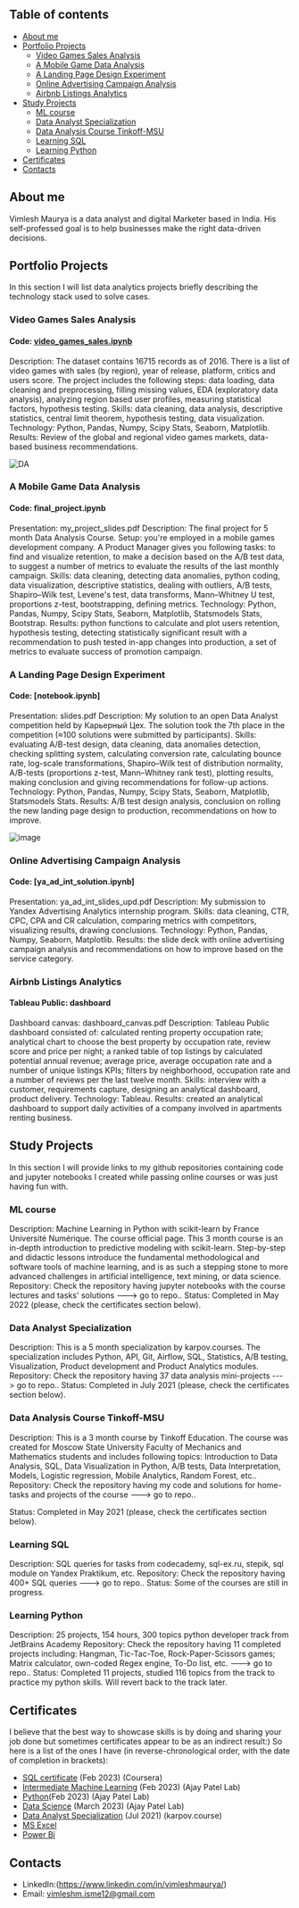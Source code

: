 ## Table of contents
* [About me](https://github.com/Vimlesh-Maurya/Data-Analyst-Portfolio/#About-me)
* [Portfolio Projects](https://github.com/Vimlesh-Maurya/Data-Analyst-Portfolio/#Portfolio-Projects)
  * [Video Games Sales Analysis](https://github.com/Vimlesh-Maurya/Data-Analyst-Portfolio/#Video-Games-Sales-Analysis)
  * [A Mobile Game Data Analysis](https://github.com/Vimlesh-Maurya/Data-Analyst-Portfolio/#A-Mobile-Game-Data-Analysis)
  * [A Landing Page Design Experiment](https://github.com/Vimlesh-Maurya/Data-Analyst-Portfolio/#A-Landing-Page-Design-Experiment)
  * [Online Advertising Campaign Analysis](https://github.com/Vimlesh-Maurya/Data-Analyst-Portfolio/#Online-Advertising-Campaign-Analysis)
  * [Airbnb Listings Analytics](https://github.com/Vimlesh-Maurya/Data-Analyst-Portfolio/#Airbnb-Listings-Analytics)
* [Study Projects](https://github.com/Vimlesh-Maurya/Data-Analyst-Portfolio/#Study-Projects)
  * [ML course](https://github.com/Vimlesh-Maurya/Data-Analyst-Portfolio/#ML-course)
  * [Data Analyst Specialization](https://github.com/Vimlesh-Maurya/Data-Analyst-Portfolio/#Data-Analyst-Specialization)
  * [Data Analysis Course Tinkoff-MSU](https://github.com/Vimlesh-Maurya/Data-Analyst-Portfolio/#Data-Analysis-Course-Tinkoff-MSU)
  * [Learning SQL](https://github.com/Vimlesh-Maurya/Data-Analyst-Portfolio/#Learning-SQL)
  * [Learning Python](https://github.com/Vimlesh-Maurya/Data-Analyst-Portfolio/#Learning-Python)
* [Certificates](https://github.com/Vimlesh-Maurya/Data-Analyst-Portfolio/#Certificates)
* [Contacts ](https://github.com/Vimlesh-Maurya/Data-Analyst-Portfolio/#Contacts)

## About me

  Vimlesh Maurya is a data analyst and digital Marketer based in India. His self-professed goal is to help businesses make the right data-driven decisions.

## Portfolio Projects

In this section I will list data analytics projects briefly describing the technology stack used to solve cases.

### Video Games Sales Analysis

#### Code: [video_games_sales.ipynb]()
Description: The dataset contains 16715 records as of 2016. There is a list of video games with sales (by region), year of release, platform, critics and users score. The project includes the following steps: data loading, data cleaning and preprocessing, filling missing values, EDA (exploratory data analysis), analyzing region based user profiles, measuring statistical factors, hypothesis testing.
Skills: data cleaning, data analysis, descriptive statistics, central limit theorem, hypothesis testing, data visualization.
Technology: Python, Pandas, Numpy, Scipy Stats, Seaborn, Matplotlib.
Results: Review of the global and regional video games markets, data-based business recommendations.

![DA](https://github.com/Vimlesh-Maurya/Data-Analyst-Portfolio/blob/main/0_9lcVt7ZxDiHgm1LW.png "Video Games Sales")


### A Mobile Game Data Analysis
#### Code: final_project.ipynb
Presentation: my_project_slides.pdf
Description: The final project for 5 month Data Analysis Course. Setup: you're employed in a mobile games development company. A Product Manager gives you following tasks: to find and visualize retention, to make a decision based on the A/B test data, to suggest a number of metrics to evaluate the results of the last monthly campaign.
Skills: data cleaning, detecting data anomalies, python coding, data visualization, descriptive statistics, dealing with outliers, A/B tests, Shapiro–Wilk test, Levene's test, data transforms, Mann–Whitney U test, proportions z-test, bootstrapping, defining metrics.
Technology: Python, Pandas, Numpy, Scipy Stats, Seaborn, Matplotlib, Statsmodels Stats, Bootstrap.
Results: python functions to calculate and plot users retention, hypothesis testing, detecting statistically significant result with a recommendation to push tested in-app changes into production, a set of metrics to evaluate success of promotion campaign.


### A Landing Page Design Experiment
#### Code: [notebook.ipynb]
Presentation: slides.pdf
Description: My solution to an open Data Analyst competition held by Карьерный Цех. The solution took the 7th place in the competition (≈100 solutions were submitted by participants).
Skills: evaluating A/B-test design, data cleaning, data anomalies detection, checking splitting system, calculating conversion rate, calculating bounce rate, log-scale transformations, Shapiro–Wilk test of distribution normality, A/B-tests (proportions z-test, Mann–Whitney rank test), plotting results, making conclusion and giving recommendations for follow-up actions.
Technology: Python, Pandas, Numpy, Scipy Stats, Seaborn, Matplotlib, Statsmodels Stats.
Results: A/B test design analysis, conclusion on rolling the new landing page design to production, recommendations on how to improve.

![image](https://github.com/Vimlesh-Maurya/Data-Analyst-Portfolio/blob/main/1_vJULpN2xQfyVsvTVW-JSkA.png "Sample image")

### Online Advertising Campaign Analysis
#### Code: [ya_ad_int_solution.ipynb]
Presentation: ya_ad_int_slides_upd.pdf
Description: My submission to Yandex Advertising Analytics internship program.
Skills: data cleaning, CTR, CPC, CPA and CR calculation, comparing metrics with competitors, visualizing results, drawing conclusions.
Technology: Python, Pandas, Numpy, Seaborn, Matplotlib.
Results: the slide deck with online advertising campaign analysis and recommendations on how to improve based on the service category.

### Airbnb Listings Analytics
#### Tableau Public: dashboard
Dashboard canvas: dashboard_canvas.pdf
Description: Tableau Public dashboard consisted of: calculated renting property occupation rate; analytical chart to choose the best property by occupation rate, review score and price per night; a ranked table of top listings by calculated potential annual revenue; average price, average occupation rate and a number of unique listings KPIs; filters by neighborhood, occupation rate and a number of reviews per the last twelve month.
Skills: interview with a customer, requirements capture, designing an analytical dashboard, product delivery.
Technology: Tableau.
Results: created an analytical dashboard to support daily activities of a company involved in apartments renting business.

## Study Projects

In this section I will provide links to my github repositories containing code and jupyter notebooks I created while passing online courses or was just having fun with.

### ML course
Description: Machine Learning in Python with scikit-learn by France Université Numérique. The course official page.
This 3 month course is an in-depth introduction to predictive modeling with scikit-learn. Step-by-step and didactic lessons introduce the fundamental methodological and software tools of machine learning, and is as such a stepping stone to more advanced challenges in artificial intelligence, text mining, or data science.
Repository: Check the repository having jupyter notebooks with the course lectures and tasks' solutions ---> go to repo..
Status: Completed in May 2022 (please, check the certificates section below).

### Data Analyst Specialization
Description: This is a 5 month specialization by karpov.courses. The specialization includes Python, API, Git, Airflow, SQL, Statistics, A/B testing, Visualization, Product development and Product Analytics modules.
Repository: Check the repository having 37 data analysis mini-projects ---> go to repo..
Status: Completed in July 2021 (please, check the certificates section below).

### Data Analysis Course Tinkoff-MSU
Description: This is a 3 month course by Tinkoff Education. The course was created for Moscow State University Faculty of Mechanics and Mathematics students and includes following topics: Introduction to Data Analysis, SQL, Data Visualization in Python, A/B tests, Data Interpretation, Models, Logistic regression, Mobile Analytics, Random Forest, etc..
Repository: Check the repository having my code and solutions for home-tasks and projects of the course ---> go to repo..

Status: Completed in May 2021 (please, check the certificates section below).

### Learning SQL
Description: SQL queries for tasks from codecademy, sql-ex.ru, stepik, sql module on Yandex Praktikum, etc.
Repository: Check the repository having 400+ SQL queries ---> go to repo..
Status: Some of the courses are still in progress.

### Learning Python
Description: 25 projects, 154 hours, 300 topics python developer track from JetBrains Academy
Repository: Check the repository having 11 completed projects including: Hangman, Tic-Tac-Toe, Rock-Paper-Scissors games; Matrix calculator, own-coded Regex engine, To-Do list, etc. ---> go to repo..
Status: Completed 11 projects, studied 116 topics from the track to practice my python skills. Will revert back to the track later.


## Certificates
I believe that the best way to showcase skills is by doing and sharing your job done but sometimes certificates appear to be as an indirect result:) So here is a list of the ones I have (in reverse-chronological order, with the date of completion in brackets):

* [SQL certificate](https://github.com/Vimlesh-Maurya/Data-Analyst-Portfolio/) (Feb 2023) (Coursera)
* [Intermediate Machine Learning](https://github.com/Vimlesh-Maurya/Data-Analyst-Portfolio/) (Feb 2023) (Ajay Patel Lab)
* [Python](https://github.com/Vimlesh-Maurya/Data-Analyst-Portfolio/)(Feb 2023) (Ajay Patel Lab)
* [Data Science](https://github.com/Vimlesh-Maurya/Data-Analyst-Portfolio/) (March 2023) (Ajay Patel Lab)
* [Data Analyst Specialization](https://github.com/Vimlesh-Maurya/Data-Analyst-Portfolio/) (Jul 2021) (karpov.course)
* [MS Excel](https://github.com/Vimlesh-Maurya/Data-Analyst-Portfolio/)
* [Power Bi](https://github.com/Vimlesh-Maurya/Data-Analyst-Portfolio/)

## Contacts
* LinkedIn:(https://www.linkedin.com/in/vimleshmaurya/)
* Email: vimleshm.isme12@gmail.com
